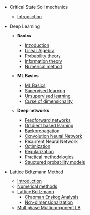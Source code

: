 <!-- docs/_sidebar.md -->

* Critical State Soil mechanics

  * [Introduction](critical-state-soil-mechanics/introduction.md)

* Deep Learning
  * **Basics**
    * [Introduction](deep-learning/basics/00-introduction.md)
    * [Linear Algebra](deep-learning/basics/01-linear-algebra.md)
    * [Probability theory](deep-learning/basics/02-probability-theory.md)
    * [Information theory](deep-learning/basics/03-information-theory.md)
    * [Numerical method](deep-learning/basics/04-numerical-methods.md)

  * **ML Basics**  
    * [ML Basics](deep-learning/ml-basics/00-machine-learning-basics.md)
    * [Supervised learning](deep-learning/ml-basics/01-supervised-learning.md)
    * [Unsupervised learning](deep-learning/ml-basics/02-unsupervised-learning.md)
    * [Curse of dimensionality](deep-learning/ml-basics/03-ml-design.md)

  * **Deep networks**  
    * [Feedforward networks](deep-learning/deep-networks/00-feedforward-networks.md)
    * [Gradient based learning](deep-learning/deep-networks/01-gradient-based-learning.md)
    * [Backpropagation](deep-learning/deep-networks/02-backpropagation.md)
    * [Convolution Neural Network](deep-learning/deep-networks/03-cnn.md)
    * [Recurrent Neural Network](deep-learning/deep-networks/04-rnn.md)
    * [Optimization](deep-learning/deep-networks/05-optimization.md)
    * [Regularization](deep-learning/deep-networks/06-regularization.md)
    * [Practical methodologies](deep-learning/deep-networks/07-practical-methodologies.md)
    * [Structured probability models](deep-learning/deep-networks/08-structured-probabilistic-models.md)
    
* Lattice Boltzmann Method
  * [Introduction](lbm/00-background.md)
  * [Numerical methods](lbm/01-numerical-methods.md)
  * [Lattice Boltzmann](lbm/02-lbm/00-lbm.md)
	  * [Chapman Enskog Analysis](lbm/02-lbm/01-chapman-enskog-analysis.md)
	  * [Non-dimensionalization](lbm/02-lbm/02-non-dimensionalization.md)
  * [Multiphase Multicomponent LB](lbm/03-multiphase-multicomponent/00-multiphase-multicomponent.md)